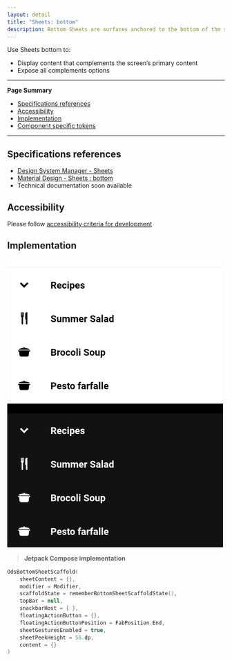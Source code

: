 ```yaml
---
layout: detail
title: "Sheets: bottom"
description: Bottom Sheets are surfaces anchored to the bottom of the screen that present users supplement content.
---
```


Use Sheets bottom to:

* Display content that complements the screen’s primary content
* Expose all complements options

---

**Page Summary**

* [Specifications references](#specifications-references)
* [Accessibility](#accessibility)
* [Implementation](#implementation)
* [Component specific tokens](#component-specific-tokens)

---

## Specifications references

- [Design System Manager - Sheets](https://system.design.orange.com/0c1af118d/p/79b010-radio-buttons/b/07a1dc)
- [Material Design - Sheets : bottom](https://material.io/components/sheets-bottom)
- Technical documentation soon available

## Accessibility

Please follow [accessibility criteria for development](https://a11y-guidelines.orange.com/en/mobile/android/development/)

## Implementation

![BottomSheet light](images/sheetbottom_light.png) ![BottomSheet dark](images/sheetbottom_dark.png)

> **Jetpack Compose implementation**

```kotlin
OdsBottomSheetScaffold(
    sheetContent = {},
    modifier = Modifier,
    scaffoldState = rememberBottomSheetScaffoldState(),
    topBar = null,
    snackbarHost = { },
    floatingActionButton = {},
    floatingActionButtonPosition = FabPosition.End,
    sheetGesturesEnabled = true,
    sheetPeekHeight = 56.dp,
    content = {}
)
```